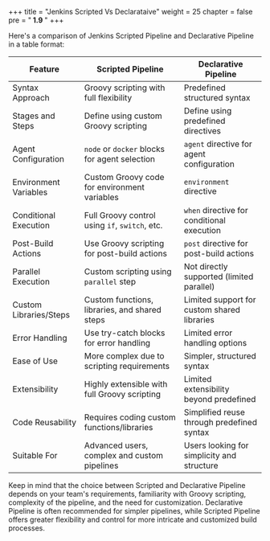 +++
title = "Jenkins Scripted Vs Declarataive"
weight = 25
chapter = false
pre = "<b> 1.9 </b>"
+++

Here's a comparison of Jenkins Scripted Pipeline and Declarative Pipeline in a table format:

| Feature                  | Scripted Pipeline                              | Declarative Pipeline                          |
|--------------------------|-----------------------------------------------|----------------------------------------------|
| Syntax Approach         | Groovy scripting with full flexibility       | Predefined structured syntax                |
| Stages and Steps        | Define using custom Groovy scripting         | Define using predefined directives         |
| Agent Configuration     | `node` or `docker` blocks for agent selection| `agent` directive for agent configuration  |
| Environment Variables  | Custom Groovy code for environment variables | `environment` directive                    |
| Conditional Execution   | Full Groovy control using `if`, `switch`, etc.| `when` directive for conditional execution |
| Post-Build Actions      | Use Groovy scripting for post-build actions | `post` directive for post-build actions     |
| Parallel Execution      | Custom scripting using `parallel` step       | Not directly supported (limited parallel)  |
| Custom Libraries/Steps  | Custom functions, libraries, and shared steps| Limited support for custom shared libraries|
| Error Handling         | Use try-catch blocks for error handling     | Limited error handling options              |
| Ease of Use            | More complex due to scripting requirements | Simpler, structured syntax                 |
| Extensibility          | Highly extensible with full Groovy scripting| Limited extensibility beyond predefined    |
| Code Reusability       | Requires coding custom functions/libraries | Simplified reuse through predefined syntax |
| Suitable For           | Advanced users, complex and custom pipelines| Users looking for simplicity and structure  |

Keep in mind that the choice between Scripted and Declarative Pipeline depends on your team's requirements, familiarity with Groovy scripting, complexity of the pipeline, and the need for customization. Declarative Pipeline is often recommended for simpler pipelines, while Scripted Pipeline offers greater flexibility and control for more intricate and customized build processes.